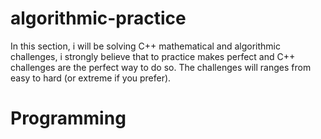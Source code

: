 # algorithmic-practice
In this section, i will be solving C++ mathematical and algorithmic challenges, i strongly believe that to practice makes perfect and C++ challenges are the perfect way to do so. The challenges will ranges from easy to hard (or extreme if you prefer).
# Programming
